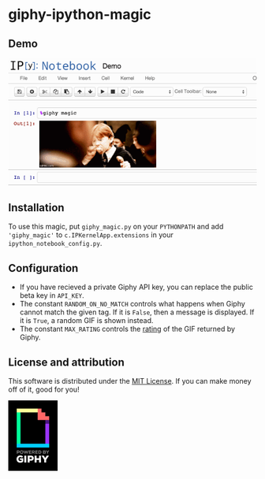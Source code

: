 # giphy-ipython-magic

## Demo

![Demo](https://raw.githubusercontent.com/AustinRochford/giphy-ipython-magic/master/demo.gif)

## Installation

To use this magic, put `giphy_magic.py` on your `PYTHONPATH` and add `'giphy_magic'` to `c.IPKernelApp.extensions` in your `ipython_notebook_config.py`.

## Configuration

* If you have recieved a private Giphy API key, you can replace the public beta key in `API_KEY`.
* The constant `RANDOM_ON_NO_MATCH` controls what happens when Giphy cannot match the given tag.  If it is `False`, then a message is displayed.  If it is `True`, a random GIF is shown instead.
* The constant `MAX_RATING` controls the [rating](https://github.com/Giphy/GiphyAPI#parameters-4) of the GIF returned by Giphy.

## License and attribution

This software is distributed under the [MIT License](https://raw.githubusercontent.com/AustinRochford/giphy-ipython-magic/master/LICENSE).  If you can make money off of it, good for you!

![Powered by Giphy](https://raw.githubusercontent.com/AustinRochford/giphy-ipython-magic/master/powered_by_giphy.gif)
